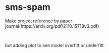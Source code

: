 # sms-spam
<p>Make project reference by paper journal(https://arxiv.org/pdf/2110.15718v3.pdf) </p>  <br>
<p>but adding plot to see model overfitt or underfitt</p>
